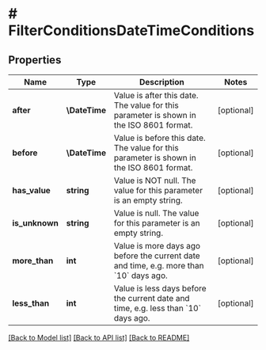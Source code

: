 # # FilterConditionsDateTimeConditions

## Properties

Name | Type | Description | Notes
------------ | ------------- | ------------- | -------------
**after** | **\DateTime** | Value is after this date. The value for this parameter is shown in the ISO 8601 format. | [optional]
**before** | **\DateTime** | Value is before this date. The value for this parameter is shown in the ISO 8601 format. | [optional]
**has_value** | **string** | Value is NOT null. The value for this parameter is an empty string. | [optional]
**is_unknown** | **string** | Value is null. The value for this parameter is an empty string. | [optional]
**more_than** | **int** | Value is more days ago before the current date and time, e.g. more than &#x60;10&#x60; days ago. | [optional]
**less_than** | **int** | Value is less days before the current date and time, e.g. less than &#x60;10&#x60; days ago. | [optional]

[[Back to Model list]](../../README.md#models) [[Back to API list]](../../README.md#endpoints) [[Back to README]](../../README.md)
